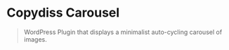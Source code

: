 # Copydiss Carousel

> WordPress Plugin that displays a minimalist auto-cycling carousel of images.


